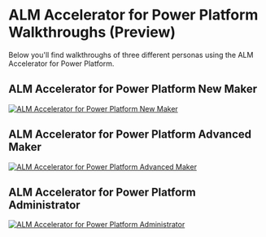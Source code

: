 # ALM Accelerator for Power Platform Walkthroughs (Preview)
Below you'll find walkthroughs of three different personas using the ALM Accelerator for Power Platform.


## ALM Accelerator for Power Platform New Maker
[![ALM Accelerator for Power Platform New Maker](http://img.youtube.com/vi/-P3uSUTdsSY/0.jpg)](http://www.youtube.com/watch?v=-P3uSUTdsSY "ALM Accelerator for Power Platform New Maker Overview Video")

## ALM Accelerator for Power Platform Advanced Maker
[![ALM Accelerator for Power Platform Advanced Maker](http://img.youtube.com/vi/-P3uSUTdsSY/0.jpg)](http://www.youtube.com/watch?v=-P3uSUTdsSY "ALM Accelerator for Power Platform Advanced Maker Overview Video")

## ALM Accelerator for Power Platform Administrator
[![ALM Accelerator for Power Platform Administrator](http://img.youtube.com/vi/-P3uSUTdsSY/0.jpg)](http://www.youtube.com/watch?v=-P3uSUTdsSY "ALM Accelerator for Power Platform Administrator Overview Video")

